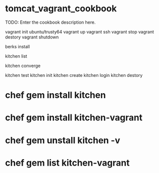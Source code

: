 # tomcat_vagrant_cookbook

TODO: Enter the cookbook description here.

vagrant init ubuntu/trusty64
vagrant up
vagrant ssh
vagrant stop
vagrant destory
vagrant shutdown

berks install

kitchen list

kitchen converge

kitchen test
kitchen init
kitchen create
kitchen login
kitchen destory


# chef gem install kitchen
# chef gem install kitchen-vagrant
# chef gem unstall kitchen -v <version>
# chef gem list kitchen-vagrant